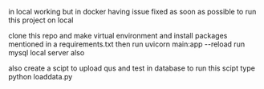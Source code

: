 in local working but in docker having issue fixed as soon as possible
to run this project on local

clone this repo and make virtual environment and install packages mentioned in a requirements.txt
then run
  uvicorn main:app --reload 
  run mysql local server also

also create a scipt to upload qus and test in database
to run this scipt type python loaddata.py

